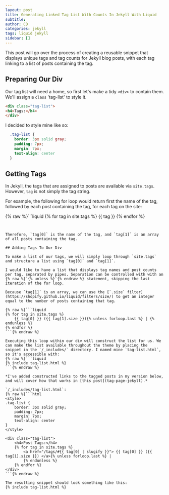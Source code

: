 ```yaml
---
layout: post
title: Generating Linked Tag List With Counts In Jekyll With Liquid
subtitle:
author: CD
categories: jekyll
tags: liquid jekyll
sidebar: []
---
```


This post will go over the process of creating a reusable snippet that displays unique tags and tag counts for Jekyll blog posts, with each tag linking to a list of posts containing the tag.

## Preparing Our Div

Our tag list will need a home, so first let's make a tidy `<div>` to contain them. We'll assign a `class` 'tag-list' to style it.

```html
<div class="tag-list">
<h4>Tags:</h4>
</div>
```

I decided to style mine like so:
```css
  .tag-list {
    border: 3px solid gray;
    padding: 7px;
    margin: 7px;
    text-align: center
  }
```

## Getting Tags

In Jekyll, the tags that are assigned to posts are available via `site.tags`. However, `tag` is not simply the tag string. 

For example, the following for loop would return first the name of the tag, followed by each post containing the tag, for each tag on the site:


{% raw %}```liquid
{% for tag in site.tags %}
    {{ tag }}
{% endfor %}
```{% endraw %}


Therefore, `tag[0]` is the name of the tag, and `tag[1]` is an array of all posts containing the tag.

## Adding Tags To Our Div

To make a list of our tags, we will simply loop through `site.tags` and structure a list using `tag[0]` and `tag[1]`.

I would like to have a list that displays tag names and post counts per tag, separated by pipes. Separation can be controlled with with an {% raw %}`{% unless %}`{% endraw %} statement, skipping the last iteration of the for loop.

Because `tag[1]` is an array, we can use the [`.size` filter](https://shopify.github.io/liquid/filters/size/) to get an integer equal to the number of posts containing that tag.

{% raw %}```liquid
{% for tag in site.tags %}
    {{ tag[0] }} ({{ tag[1].size }}){% unless forloop.last %} | {% endunless %}
{% endfor %}
```{% endraw %}

Executing this loop within our div will construct the list for us. We can make the list available throughout the theme by placing the snippet in the `/_includes/` directory. I named mine `tag-list.html`, so it's accessible with:
{% raw %}```liquid
{% include tag-list.html %}
```{% endraw %}

*I've added constructed links to the tagged posts in my version below, and will cover how that works in [this post](tag-page-jekyll).*

`/_includes/tag-list.html`:
{% raw %}```html
<style>
.tag-list {
    border: 3px solid gray;
    padding: 7px;
    margin: 7px;
    text-align: center
}
</style>

<div class="tag-list">
    <h4>Post Tags:</h4>
    {% for tag in site.tags %}
        <a href="/tags/#{{ tag[0] | slugify }}"> {{ tag[0] }} ({{ tag[1].size }}) </a>{% unless forloop.last %} |
        {% endunless %}
    {% endfor %}
</div>
```{% endraw %}

The resulting snippet should look something like this:
{% include tag-list.html %}

